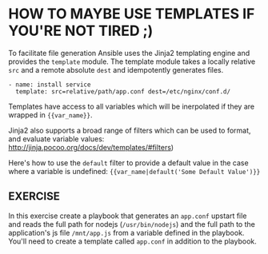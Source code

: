 # HOW TO MAYBE USE TEMPLATES IF YOU'RE NOT TIRED ;)

To facilitate file generation Ansible uses the Jinja2 templating engine and
provides the `template` module. The template module takes a locally relative
`src` and a remote absolute `dest` and idempotently generates files.

```
- name: install service
  template: src=relative/path/app.conf dest=/etc/nginx/conf.d/
```

Templates have access to all variables which will be inerpolated if they are
wrapped in `{{var_name}}`.

Jinja2 also supports a broad range of filters which can be used to format, and
evaluate variable values:
http://jinja.pocoo.org/docs/dev/templates/#filters)

Here's how to use the `default` filter to provide a default value in the case
where a variable is undefined: `{{var_name|default('Some Default Value')}}`

## EXERCISE
In this exercise create a playbook that generates an `app.conf` upstart file and
reads the full path for nodejs (`/usr/bin/nodejs`) and the full path to the
application's js file `/mnt/app.js` from a variable defined in the playbook.
You'll need to create a template called `app.conf` in addition to the playbook.
